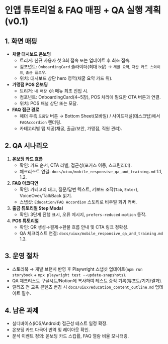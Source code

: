 # 인앱 튜토리얼 & FAQ 매핑 + QA 실행 계획 (v0.1)

## 1. 화면 매핑
- **채굴 대시보드 온보딩**
  - 트리거: 신규 사용자 첫 3회 접속 또는 업데이트 후 최초 접속.
  - 컴포넌트: `OnboardingCard` 슬라이더(최대 5장) → `채굴 요약`, `자산 카드 스와이프`, `출금 플로우`.
  - 위치: 대시보드 상단 hero 영역(채굴 요약 카드 위).
- **가맹점 POS 온보딩**
  - 트리거: `내 매장 QR` 메뉴 최초 진입 시.
  - 컴포넌트: OnboardingCard(4~5장), POS 처리에 필요한 CTA 버튼과 연결.
  - 위치: POS 패널 상단 또는 모달.
- **FAQ 접근 경로**
  - 헤더 우측 `도움말` 버튼 → Bottom Sheet(모바일) / 사이드패널(데스크탑)에서 `FAQAccordion` 렌더링.
  - 카테고리별 탭 제공(채굴, 출금/보안, 가맹점, 직원 관리).

## 2. QA 시나리오
1. **온보딩 카드 흐름**
   - 확인: 카드 순서, CTA 라벨, 접근성(포커스 이동, 스크린리더).
   - 체크리스트 연결: `docs/uiux/mobile_responsive_qa_and_training.md` 1.1, 1.2.
2. **FAQ 아코디언**
   - 확인: 카테고리 태그, 질문/답변 텍스트, 키보드 조작(`Tab`, `Enter`), VoiceOver/TalkBack 읽기.
   - 스냅샷: `Education/FAQ Accordion` 스토리로 비주얼 회귀 커버.
3. **출금 튜토리얼 Step Modal**
   - 확인: 3단계 진행 표시, 오류 메시지, `prefers-reduced-motion` 동작.
4. **POS 튜토리얼**
   - 확인: QR 생성→결제→환불 흐름 안내 및 CTA 링크 정확성.
   - QA 체크리스트 연결: `docs/uiux/mobile_responsive_qa_and_training.md` 1.3.

## 3. 운영 절차
- 스토리북 → 개발 브랜치 반영 후 Playwright 스냅샷 업데이트(`npm run storybook` + `npx playwright test --update-snapshots`).
- QA 체크리스트 구글시트/Notion에 복사하여 테스트 증적 기록(뷰포트/기기/결과).
- 릴리즈 전 교육 콘텐츠 변경 시 `docs/uiux/education_content_outline.md` 업데이트 필수.

## 4. 남은 과제
- 실디바이스(iOS/Android) 접근성 테스트 일정 확정.
- 온보딩 카드 다국어 번역 및 레이아웃 확인.
- 분석 이벤트 정의: 온보딩 카드 스킵률, FAQ 열람 비율 모니터링.

